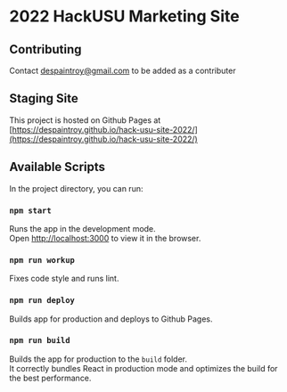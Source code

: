 # 2022 HackUSU Marketing Site

## Contributing

Contact [despaintroy@gmail.com](mailto:despaintroy@gmail.com) to be added as a contributer

## Staging Site

This project is hosted on Github Pages at [https://despaintroy.github.io/hack-usu-site-2022/](https://despaintroy.github.io/hack-usu-site-2022/)


## Available Scripts

In the project directory, you can run:

### `npm start`

Runs the app in the development mode.\
Open [http://localhost:3000](http://localhost:3000) to view it in the browser.

### `npm run workup`

Fixes code style and runs lint.

### `npm run deploy`

Builds app for production and deploys to Github Pages.

### `npm run build`

Builds the app for production to the `build` folder.\
It correctly bundles React in production mode and optimizes the build for the best performance.

